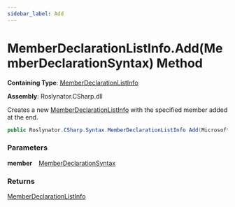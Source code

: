 ```yaml
---
sidebar_label: Add
---
```


# MemberDeclarationListInfo\.Add\(MemberDeclarationSyntax\) Method

**Containing Type**: [MemberDeclarationListInfo](../index.md)

**Assembly**: Roslynator\.CSharp\.dll

  
Creates a new [MemberDeclarationListInfo](../index.md) with the specified member added at the end\.

```csharp
public Roslynator.CSharp.Syntax.MemberDeclarationListInfo Add(Microsoft.CodeAnalysis.CSharp.Syntax.MemberDeclarationSyntax member)
```

### Parameters

**member** &ensp; [MemberDeclarationSyntax](https://docs.microsoft.com/en-us/dotnet/api/microsoft.codeanalysis.csharp.syntax.memberdeclarationsyntax)

### Returns

[MemberDeclarationListInfo](../index.md)

